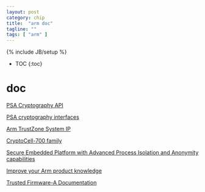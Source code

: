 ```yaml
---
layout: post
category: chip
title:  "arm doc"
tagline: ""
tags: [ "arm" ] 
---
```

{% include JB/setup %}

* TOC
{:toc}

# doc

[PSA Cryptography API](https://armmbed.github.io/mbed-crypto/PSA_Cryptography_API_Specification.pdf)

[PSA cryptography interfaces](https://armmbed.github.io/mbed-crypto/psa/#application-programming-interface)

[Arm TrustZone System IP](https://developer.arm.com/ip-products/security-ip/trustzone/trustzone-system-ip)

[CryptoCell-700 family](https://developer.arm.com/ip-products/security-ip/cryptocell-700-family)

[Secure Embedded Platform with Advanced Process Isolation and Anonymity capabilities](https://cordis.europa.eu/docs/projects/cnect/3/257433/080/deliverables/001-D132.pdf)

[Improve your Arm product knowledge](https://developer.arm.com/documentation/)

[Trusted Firmware-A Documentation](https://trustedfirmware-a.readthedocs.io/en/latest/index.html)
